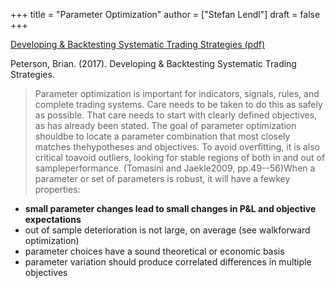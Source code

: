 +++
title = "Parameter Optimization"
author = ["Stefan Lendl"]
draft = false
+++

[Developing & Backtesting Systematic Trading Strategies (pdf)](/ox-hugo/strat_dev_process.pdf)

Peterson, Brian. (2017). Developing & Backtesting Systematic Trading Strategies.

> Parameter optimization is important for indicators, signals, rules, and
> complete trading systems. Care needs to be taken to do this as safely as
> possible. That care needs to start with clearly defined objectives, as has
> already been stated. The goal of parameter optimization shouldbe to locate a
> parameter combination that most closely matches thehypotheses and objectives.
> To avoid overfitting, it is also critical toavoid outliers, looking for stable
> regions of both in and out of sampleperformance. (Tomasini and Jaekle2009,
> pp.49--56)When a parameter or set of parameters is robust, it will have a
> fewkey properties:

-   **small parameter changes lead to small changes in P&L and objective
    expectations**
-   out of sample deterioration is not large, on average (see walkforward
    optimization)
-   parameter choices have a sound theoretical or economic basis
-   parameter variation should produce correlated differences in multiple
    objectives
